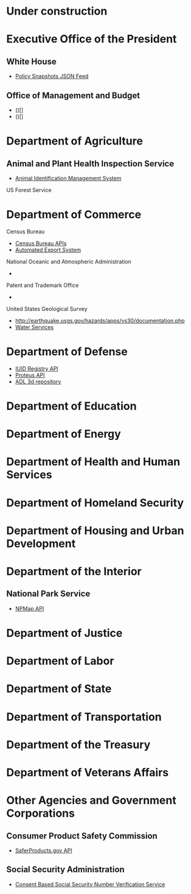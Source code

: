 Under construction
==============




# Executive Office of the President

## White House
* [Policy Snapshots JSON Feed](http://www.whitehouse.gov/developers/policy-snapshots-json-feed)

## Office of Management and Budget
* ()[]
* ()[]

# Department of Agriculture

## Animal and Plant Health Inspection Service
* [Animal Identification Management System](https://nais.aphis.usda.gov/ainmngt/HelpGetAnonymous.do)



US Forest Service




# Department of Commerce

Census Bureau

* [Census Bureau APIs](http://www.census.gov/developers/)
* [Automated Export System](http://www.aesdirect.gov/developers)


National Oceanic and Atmospheric Administration
* []()

Patent and Trademark Office
* []()

United States Geological Survey


* http://earthquake.usgs.gov/hazards/apps/vs30/documentation.php
* [Water Services](http://waterservices.usgs.gov/)

# Department of Defense


* [IUID Registry API](http://www.acq.osd.mil/dpap/pdi/uid/data_submission_information.html)
* [Proteus API](http://www.acq.osd.mil/dpap/pdi/uid/data_submission_information.html)
* [ADL 3d repository](http://www.acq.osd.mil/dpap/pdi/uid/data_submission_information.html)


# Department of Education


# Department of Energy


# Department of Health and Human Services


# Department of Homeland Security


# Department of Housing and Urban Development


# Department of the Interior


## National Park Service
* [NPMap API](http://www.nps.gov/npmap/support/api.html)

# Department of Justice


# Department of Labor


# Department of State


# Department of Transportation


# Department of the Treasury


# Department of Veterans Affairs


# Other Agencies and Government Corporations


## Consumer Product Safety Commission
* [SaferProducts.gov API](http://www.saferproducts.gov/faq-developers.aspx)


## Social Security Administration
* [Consent Based Social Security Number Verification Service](http://www.ssa.gov/cbsv/webservice.html)
